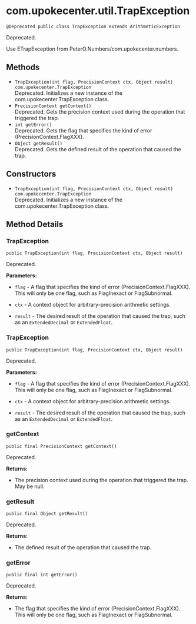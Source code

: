 # com.upokecenter.util.TrapException

    @Deprecated public class TrapException extends ArithmeticException

Deprecated.
<div class='deprecationComment'>Use ETrapException from PeterO.Numbers/com.upokecenter.numbers.</div>

## Methods

* `TrapException​(int flag,
             PrecisionContext ctx,
             Object result) com.upokecenter.TrapException`<br>
 Deprecated. Initializes a new instance of the com.upokecenter.TrapException
 class.
* `PrecisionContext getContext()`<br>
 Deprecated. Gets the precision context used during the operation that triggered the
 trap.
* `int getError()`<br>
 Deprecated. Gets the flag that specifies the kind of error (PrecisionContext.FlagXXX).
* `Object getResult()`<br>
 Deprecated. Gets the defined result of the operation that caused the trap.

## Constructors

* `TrapException​(int flag,
             PrecisionContext ctx,
             Object result) com.upokecenter.TrapException`<br>
 Deprecated. Initializes a new instance of the com.upokecenter.TrapException
 class.

## Method Details

### TrapException
    public TrapException​(int flag, PrecisionContext ctx, Object result)
Deprecated.

**Parameters:**

* <code>flag</code> - A flag that specifies the kind of error
 (PrecisionContext.FlagXXX). This will only be one flag, such as
 FlagInexact or FlagSubnormal.

* <code>ctx</code> - A context object for arbitrary-precision arithmetic settings.

* <code>result</code> - The desired result of the operation that caused the trap, such
 as an <code>ExtendedDecimal</code> or <code>ExtendedFloat</code>.

### TrapException
    public TrapException​(int flag, PrecisionContext ctx, Object result)
Deprecated.

**Parameters:**

* <code>flag</code> - A flag that specifies the kind of error
 (PrecisionContext.FlagXXX). This will only be one flag, such as
 FlagInexact or FlagSubnormal.

* <code>ctx</code> - A context object for arbitrary-precision arithmetic settings.

* <code>result</code> - The desired result of the operation that caused the trap, such
 as an <code>ExtendedDecimal</code> or <code>ExtendedFloat</code>.

### getContext
    public final PrecisionContext getContext()
Deprecated.

**Returns:**

* The precision context used during the operation that triggered the
 trap. May be null.

### getResult
    public final Object getResult()
Deprecated.

**Returns:**

* The defined result of the operation that caused the trap.

### getError
    public final int getError()
Deprecated.

**Returns:**

* The flag that specifies the kind of error
 (PrecisionContext.FlagXXX). This will only be one flag, such as
 FlagInexact or FlagSubnormal.

